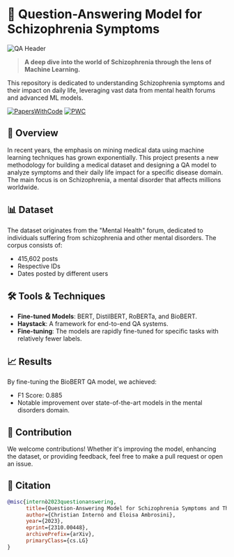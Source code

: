 # 🧠 Question-Answering Model for Schizophrenia Symptoms

![QA Header]([[https://images.unsplash.com/photo-1567427017947-545c5f8d16ad?ixlib=rb-1.2.1&auto=format&fit=crop&w=1350&q=80](https://assets.aboutamazon.com/dims4/default/2d07242/2147483647/strip/true/crop/1919x1080+1+0/resize/1320x743!/format/webp/quality/90/?url=https%3A%2F%2Famazon-blogs-brightspot.s3.amazonaws.com%2F21%2Fd3%2F171c031b4871a367060f2b974a59%2Fhealth-hero-1.jpg)](https://images.unsplash.com/photo-1564121211835-e88c852648ab?ixlib=rb-4.0.3&ixid=M3wxMjA3fDB8MHxwaG90by1wYWdlfHx8fGVufDB8fHx8fA%3D%3D&auto=format&fit=crop&w=1740&q=80))

> **A deep dive into the world of Schizophrenia through the lens of Machine Learning.** 

This repository is dedicated to understanding Schizophrenia symptoms and their impact on daily life, leveraging vast data from mental health forums and advanced ML models.

[![PapersWithCode](https://img.shields.io/badge/PapersWithCode-Paper-green.svg?style=for-the-badge)](https://paperswithcode.com/paper/question-answering-model-for-schizophrenia)
[![PWC](https://img.shields.io/endpoint.svg?url=https://paperswithcode.com/badge/question-answering-model-for-schizophrenia/question-answering-on-schizzosquad)](https://paperswithcode.com/sota/question-answering-on-schizzosquad?p=question-answering-model-for-schizophrenia)

## 📖 Overview

In recent years, the emphasis on mining medical data using machine learning techniques has grown exponentially. This project presents a new methodology for building a medical dataset and designing a QA model to analyze symptoms and their daily life impact for a specific disease domain. The main focus is on Schizophrenia, a mental disorder that affects millions worldwide.

## 📊 Dataset

The dataset originates from the "Mental Health" forum, dedicated to individuals suffering from schizophrenia and other mental disorders. The corpus consists of:
- 415,602 posts
- Respective IDs 
- Dates posted by different users

## 🛠 Tools & Techniques

- **Fine-tuned Models**: BERT, DistilBERT, RoBERTa, and BioBERT.
- **Haystack**: A framework for end-to-end QA systems.
- **Fine-tuning**: The models are rapidly fine-tuned for specific tasks with relatively fewer labels.

## 📈 Results

By fine-tuning the BioBERT QA model, we achieved:
- F1 Score: 0.885
- Notable improvement over state-of-the-art models in the mental disorders domain.

## 🤝 Contribution

We welcome contributions! Whether it's improving the model, enhancing the dataset, or providing feedback, feel free to make a pull request or open an issue.

## 📜 Citation

```bibtex
@misc{internò2023questionanswering,
      title={Question-Answering Model for Schizophrenia Symptoms and Their Impact on Daily Life using Mental Health Forums Data}, 
      author={Christian Internò and Eloisa Ambrosini},
      year={2023},
      eprint={2310.00448},
      archivePrefix={arXiv},
      primaryClass={cs.LG}
}
